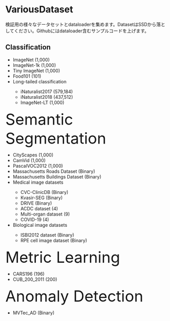 # VariousDataset
検証用の様々なデータセットとdataloaderを集めます。DatasetはSSDから落としてください。Githubにはdataloader含むサンプルコードを上げます。

## Classification

<ul>
  <li>ImageNet (1,000)</li>
  <li>ImageNet-1k (1,000)</li>
  <li>Tiny ImageNet (1,000)</li>
  <li>Food101 (101)</li>
  <li>Long-tailed classification</li>
  <ul>
  <li>iNaturalist2017 (579,184)</li>
  <li>iNaturalist2018 (437,512)</li>
  <li>ImageNet-LT (1,000)</li>
</ul>
</ul>

<font size="20">Semantic Segmentation</font>
<ul>
  <li>CityScapes (1,000)</li>
  <li>CamVid (1,000)</li>
  <li>PascalVOC2012 (1,000)</li>
  <li>Massachusetts Roads Dataset (Binary)</li>
  <li>Massachusetts Buildings Dataset (Binary)</li>
  <li>Medical image datasets</li>
      <ul>
          <li>CVC-ClinicDB (Binary)</li>
          <li>Kvasir-SEG (Binary)</li>
          <li>DRIVE (Binary)</li>
          <li>ACDC dataset (4)</li>
          <li>Multi-organ dataset (9)</li>
          <li>COVID-19 (4)</li>
      </ul>
  <li>Biological image datasets</li>
    <ul>
      <li>ISBI2012 dataset (Binary)</li>
      <li>RPE cell image dataset (Binary)</li>
    </ul>
</ul>

<font size="20">Metric Learning</font>
<ul>
  <li>CARS196 (196)</li>
  <li>CUB_200_2011 (200)</li>
</ul>

<font size="20">Anomaly Detection</font>
<ul>
  <li>MVTec_AD (Binary)</li>
</ul>

